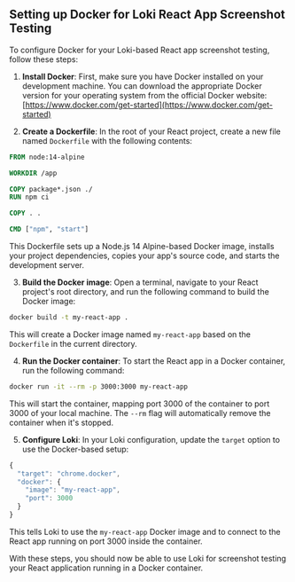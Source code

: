 
## Setting up Docker for Loki React App Screenshot Testing

To configure Docker for your Loki-based React app screenshot testing, follow these steps:

1. **Install Docker**: First, make sure you have Docker installed on your development machine. You can download the appropriate Docker version for your operating system from the official Docker website: [https://www.docker.com/get-started](https://www.docker.com/get-started)

2. **Create a Dockerfile**: In the root of your React project, create a new file named `Dockerfile` with the following contents:

```Dockerfile
FROM node:14-alpine

WORKDIR /app

COPY package*.json ./
RUN npm ci

COPY . .

CMD ["npm", "start"]
```

This Dockerfile sets up a Node.js 14 Alpine-based Docker image, installs your project dependencies, copies your app's source code, and starts the development server.

3. **Build the Docker image**: Open a terminal, navigate to your React project's root directory, and run the following command to build the Docker image:

```bash
docker build -t my-react-app .
```

This will create a Docker image named `my-react-app` based on the `Dockerfile` in the current directory.

4. **Run the Docker container**: To start the React app in a Docker container, run the following command:

```bash
docker run -it --rm -p 3000:3000 my-react-app
```

This will start the container, mapping port 3000 of the container to port 3000 of your local machine. The `--rm` flag will automatically remove the container when it's stopped.

5. **Configure Loki**: In your Loki configuration, update the `target` option to use the Docker-based setup:

```javascript
{
  "target": "chrome.docker",
  "docker": {
    "image": "my-react-app",
    "port": 3000
  }
}
```

This tells Loki to use the `my-react-app` Docker image and to connect to the React app running on port 3000 inside the container.

With these steps, you should now be able to use Loki for screenshot testing your React application running in a Docker container.